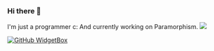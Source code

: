 ### Hi there 👋

I'm just a programmer c:
And currently working on Paramorphism.
![](https://komarev.com/ghpvc/?username=Wenaly&color=blue)

[![GitHub WidgetBox](https://github-widgetbox.vercel.app/api/skills?languages=js,java,php,python,html,css,c,cpp,csharp,swift,rust,ruby,kotlin,scala,xml,json,yaml,postgresql,mysql,powershell,lua,visualbasic,x86,groovy,clojure,clojurescript,perl)](https://github.com/Jurredr/github-widgetbox)


